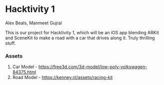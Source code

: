 # Hacktivity 1
Alex Beals, Manmeet Gujral

This is our project for Hacktivity 1, which will be an iOS app blending ARKit and SceneKit to make a road with a car that drives along it.  Truly thrilling stuff.

### Assets
1. Car Model - https://free3d.com/3d-model/low-poly-volkswagen-84375.html
2. Road Model - https://kenney.nl/assets/racing-kit
